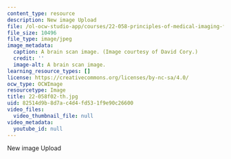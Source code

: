 ```yaml
---
content_type: resource
description: New image Upload
file: /ol-ocw-studio-app/courses/22-058-principles-of-medical-imaging-fall-2002/82514d9b8d7ac4d4fd531f9e90c26600_22-058f02-th.jpg
file_size: 10496
file_type: image/jpeg
image_metadata:
  caption: A brain scan image. (Image courtesy of David Cory.)
  credit: ''
  image-alt: A brain scan image.
learning_resource_types: []
license: https://creativecommons.org/licenses/by-nc-sa/4.0/
ocw_type: OCWImage
resourcetype: Image
title: 22-058f02-th.jpg
uid: 82514d9b-8d7a-c4d4-fd53-1f9e90c26600
video_files:
  video_thumbnail_file: null
video_metadata:
  youtube_id: null
---
```

New image Upload